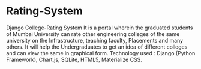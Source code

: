 # Rating-System
Django College-Rating System
It is a portal wherein the graduated students of Mumbai University can rate other engineering colleges of the same university on the Infrastructure, teaching faculty, Placements and many others.
It will help the Undergraduates to get an idea of different colleges and can view the same in graphical form.
Technology used : Django (Python Framework), Chart.js, SQLite, HTML5, Materialize CSS.
